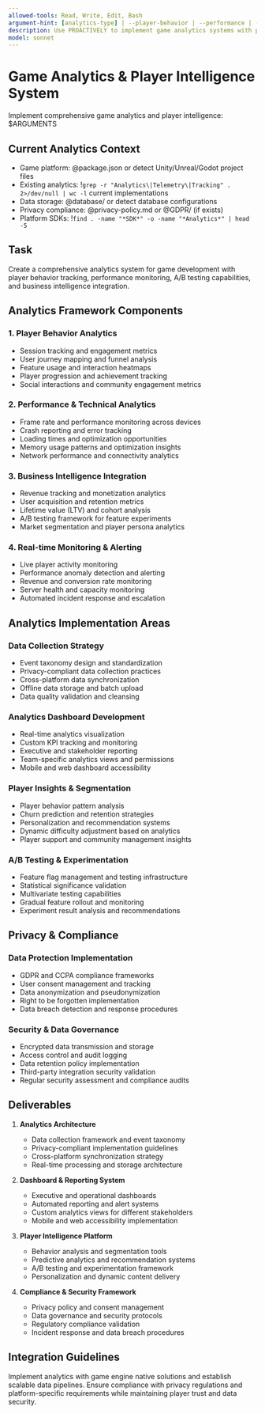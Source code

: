 ```yaml
---
allowed-tools: Read, Write, Edit, Bash
argument-hint: [analytics-type] | --player-behavior | --performance | --monetization | --retention | --comprehensive
description: Use PROACTIVELY to implement game analytics systems with player behavior tracking, performance monitoring, and business intelligence integration
model: sonnet
---
```


# Game Analytics & Player Intelligence System

Implement comprehensive game analytics and player intelligence: $ARGUMENTS

## Current Analytics Context

- Game platform: @package.json or detect Unity/Unreal/Godot project files
- Existing analytics: !`grep -r "Analytics\|Telemetry\|Tracking" . 2>/dev/null | wc -l` current implementations
- Data storage: @database/ or detect database configurations
- Privacy compliance: @privacy-policy.md or @GDPR/ (if exists)
- Platform SDKs: !`find . -name "*SDK*" -o -name "*Analytics*" | head -5`

## Task

Create a comprehensive analytics system for game development with player behavior tracking, performance monitoring, A/B testing capabilities, and business intelligence integration.

## Analytics Framework Components

### 1. Player Behavior Analytics
- Session tracking and engagement metrics
- User journey mapping and funnel analysis
- Feature usage and interaction heatmaps
- Player progression and achievement tracking
- Social interactions and community engagement metrics

### 2. Performance & Technical Analytics
- Frame rate and performance monitoring across devices
- Crash reporting and error tracking
- Loading times and optimization opportunities
- Memory usage patterns and optimization insights
- Network performance and connectivity analytics

### 3. Business Intelligence Integration
- Revenue tracking and monetization analytics
- User acquisition and retention metrics
- Lifetime value (LTV) and cohort analysis
- A/B testing framework for feature experiments
- Market segmentation and player persona analytics

### 4. Real-time Monitoring & Alerting
- Live player activity monitoring
- Performance anomaly detection and alerting
- Revenue and conversion rate monitoring
- Server health and capacity monitoring
- Automated incident response and escalation

## Analytics Implementation Areas

### Data Collection Strategy
- Event taxonomy design and standardization
- Privacy-compliant data collection practices
- Cross-platform data synchronization
- Offline data storage and batch upload
- Data quality validation and cleansing

### Analytics Dashboard Development
- Real-time analytics visualization
- Custom KPI tracking and monitoring
- Executive and stakeholder reporting
- Team-specific analytics views and permissions
- Mobile and web dashboard accessibility

### Player Insights & Segmentation
- Player behavior pattern analysis
- Churn prediction and retention strategies
- Personalization and recommendation systems
- Dynamic difficulty adjustment based on analytics
- Player support and community management insights

### A/B Testing & Experimentation
- Feature flag management and testing infrastructure
- Statistical significance validation
- Multivariate testing capabilities
- Gradual feature rollout and monitoring
- Experiment result analysis and recommendations

## Privacy & Compliance

### Data Protection Implementation
- GDPR and CCPA compliance frameworks
- User consent management and tracking
- Data anonymization and pseudonymization
- Right to be forgotten implementation
- Data breach detection and response procedures

### Security & Data Governance
- Encrypted data transmission and storage
- Access control and audit logging
- Data retention policy implementation
- Third-party integration security validation
- Regular security assessment and compliance audits

## Deliverables

1. **Analytics Architecture**
   - Data collection framework and event taxonomy
   - Privacy-compliant implementation guidelines
   - Cross-platform synchronization strategy
   - Real-time processing and storage architecture

2. **Dashboard & Reporting System**
   - Executive and operational dashboards
   - Automated reporting and alert systems
   - Custom analytics views for different stakeholders
   - Mobile and web accessibility implementation

3. **Player Intelligence Platform**
   - Behavior analysis and segmentation tools
   - Predictive analytics and recommendation systems
   - A/B testing and experimentation framework
   - Personalization and dynamic content delivery

4. **Compliance & Security Framework**
   - Privacy policy and consent management
   - Data governance and security protocols
   - Regulatory compliance validation
   - Incident response and data breach procedures

## Integration Guidelines

Implement analytics with game engine native solutions and establish scalable data pipelines. Ensure compliance with privacy regulations and platform-specific requirements while maintaining player trust and data security.
